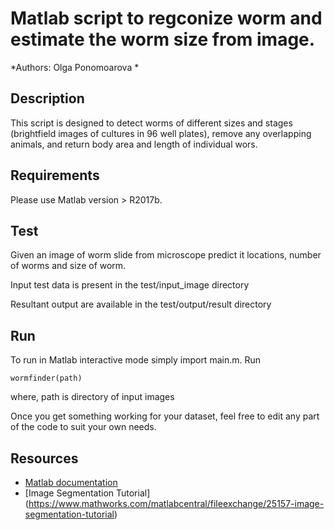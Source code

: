 # Matlab script to regconize worm and estimate the worm size from image. 
*Authors: Olga Ponomoarova * 


## Description 
This script is designed to detect worms of different sizes and stages (brightfield images of cultures in 96 well plates), remove any overlapping animals, and return body area and length of individual wors. 

## Requirements

Please use Matlab version > R2017b.

## Test

Given an image of worm slide from microscope predict it locations, number of worms and size of worm. 

Input test data is present in the test/input_image directory

Resultant output are available in the test/output/result directory

## Run 
To run in Matlab interactive mode simply import main.m. Run 

```
wormfinder(path)
```
where, path is directory of input images


Once you get something working for your dataset, feel free to edit any part of the code to suit your own needs.

## Resources

- [Matlab documentation](https://www.mathworks.com/help/matlab/)
- [Image Segmentation Tutorial] (https://www.mathworks.com/matlabcentral/fileexchange/25157-image-segmentation-tutorial)